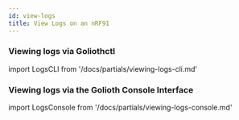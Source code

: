 ```yaml
---
id: view-logs
title: View Logs on an nRF91
---
```


### Viewing logs via Goliothctl

import LogsCLI from '/docs/partials/viewing-logs-cli.md'

<LogsCLI/>

### Viewing logs via the Golioth Console Interface

import LogsConsole from '/docs/partials/viewing-logs-console.md'

<LogsConsole/>